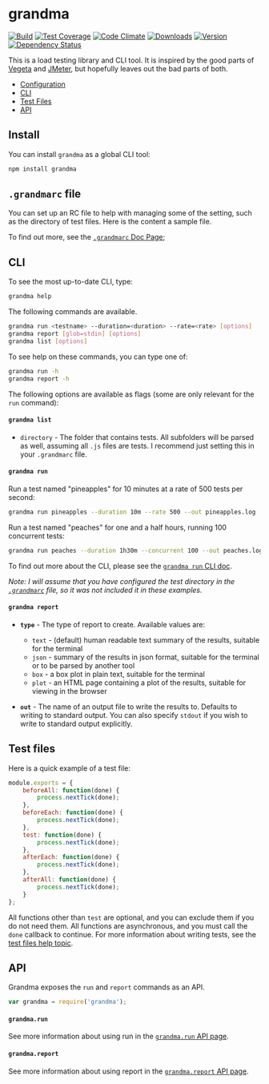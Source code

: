 # grandma

[![Build][1]][2]
[![Test Coverage][3]][4]
[![Code Climate][5]][6]
[![Downloads][7]][8]
[![Version][9]][8]
[![Dependency Status][10]][11]

[1]: https://travis-ci.org/catdad/grandma.svg?branch=master
[2]: https://travis-ci.org/catdad/grandma

[3]: https://codeclimate.com/github/catdad/grandma/badges/coverage.svg
[4]: https://codeclimate.com/github/catdad/grandma/coverage

[5]: https://codeclimate.com/github/catdad/grandma/badges/gpa.svg
[6]: https://codeclimate.com/github/catdad/grandma

[7]: https://img.shields.io/npm/dm/grandma.svg
[8]: https://www.npmjs.com/package/grandma
[9]: https://img.shields.io/npm/v/grandma.svg

[10]: https://david-dm.org/catdad/grandma.svg
[11]: https://david-dm.org/catdad/grandma

This is a load testing library and CLI tool. It is inspired by the good parts of [Vegeta](https://github.com/tsenart/vegeta) and [JMeter](http://jmeter.apache.org/), but hopefully leaves out the bad parts of both.

* [Configuration](#grandmarc)
* [CLI](#cli)
* [Test Files](#tests)
* [API](#api)

## Install

You can install `grandma` as a global CLI tool:

```bash
npm install grandma
```

<a name="grandmarc"></a>
## `.grandmarc` file

You can set up an RC file to help with managing some of the setting, such as the directory of test files. Here is the content a sample file.

To find out more, see the [`.grandmarc` Doc Page](docs/cli-grandmarc.md);

<a name="cli"></a>
## CLI

To see the most up-to-date CLI, type:

```bash
grandma help
```

The following commands are available.

```bash
grandma run <testname> --duration=<duration> --rate=<rate> [options]
grandma report [glob=stdin] [options]
grandma list [options]
```

To see help on these commands, you can type one of:

```bash
grandma run -h
grandma report -h
```

The following options are available as flags (some are only relevant for the `run` command):

#### `grandma list`

- `directory` - The folder that contains tests. All subfolders will be parsed as well, assuming all `.js` files are tests. I recommend just setting this in your `.grandmarc` file.

#### `grandma run`

Run a test named "pineapples" for 10 minutes at a rate of 500 tests per second:

```bash
grandma run pineapples --duration 10m --rate 500 --out pineapples.log
```

Run a test named "peaches" for one and a half hours, running 100 concurrent tests:

```bash
grandma run peaches --duration 1h30m --concurrent 100 --out peaches.log
```

To find out more about the CLI, please see the [`grandma run` CLI doc](docs/cli-grandma-run.md).

_Note: I will assume that you have configured the test directory in the [`.grandmarc`](docs/cli-grandmarc.md) file, so it was not included it in these examples._

#### `grandma report`

- **`type`** - The type of report to create. Available values are:
  - `text` - (default) human readable text summary of the results, suitable for the terminal
  - `json` - summary of the results in json format, suitable for the terminal or to be parsed by another tool
  - `box` - a box plot in plain text, suitable for the terminal
  - `plot` - an HTML page containing a plot of the results, suitable for viewing in the browser

- **`out`** - The name of an output file to write the results to. Defaults to writing to standard output. You can also specify `stdout` if you wish to write to standard output explicitly.

<a name="tests"></a>
## Test files

Here is a quick example of a test file:

```javascript
module.exports = {
    beforeAll: function(done) {
        process.nextTick(done);
    },
    beforeEach: function(done) {
        process.nextTick(done);
    },
    test: function(done) {
        process.nextTick(done);
    },
    afterEach: function(done) {
        process.nextTick(done);
    },
    afterAll: function(done) {
        process.nextTick(done);
    }
};
```

All functions other than `test` are optional, and you can exclude them if you do not need them. All functions are asynchronous, and you must call the `done` callback to continue. For more information about writing tests, see the [test files help topic](docs/test-files.md).

<a name="api"></a>
## API

Grandma exposes the `run` and `report` commands as an API.

```javascript
var grandma = require('grandma');
```

#### `grandma.run`

See more information about using run in the [`grandma.run` API page](docs/api-grandma-run.md).

#### `grandma.report`

See more information about using report in the [`grandma.report` API page](docs/api-grandma-report.md).

